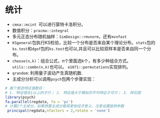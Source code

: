 

# 统计
- `cmna::mcint `可以进行蒙特卡洛积分。
- 数值积分：`pracma::integral` 
- 多元正态分布随机抽样：`SimDesign::rmvnorm`，还有`mvnfast`
- `KSgeneral`包执行KS检验，比较一个分布是否来自某个理论分布。`stats`包的`ks.test`和`dgof`包的`ks.test`也可以,并且可以比较双样本是否来自同一个分布。
- `choose(n,k)`：组合公式，n个里面选k个，有多少种组合方式。`utils::combn(n,k)`也可以。 `e1071::permutations`实现排列。
- `qrandom`: 利用量子波动产生真随机数.
- 主成分分析可以调用`psych`包两个步骤实现：

```r
# 画个图选特征值数目：
# 1. 特征值在1以上的才行； 2. 特征值大于模拟的平均特征才可行； 3. 碎石图
library(psych)
fa.parallel(regdata, fa = 'pc')
# 计算2个主成分。如果想要主成分载荷更有经济意义，注意设置旋转参数
 principal(regdata,nfactors = 2,rotate = 'none')
```

